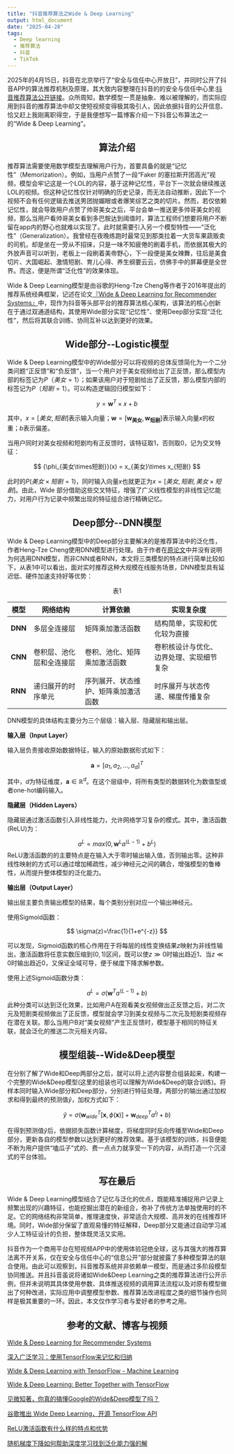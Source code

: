 ```yaml
---
title: "抖音推荐算法之Wide & Deep Learning"
output: html_document
date: "2025-04-28"
tags:
  - Deep learning
  - 推荐算法
  - 抖音
  - TikTok
---
```


2025年的4月15日，抖音在北京举行了“安全与信任中心开放日”，并同时公开了抖音APP的算法推荐机制及原理，其大致内容整理在抖音的的安全与信任中心里:[抖音推荐算法公开链接](https://95152.douyin.com/article/15358)。众所周知，数学模型一贯是抽象、难以被理解的，而实际应用到抖音的推荐算法中却又使短视频变得极其吸引人，因此依据抖音的公开信息、恰又赶上我刚离职得空，于是我便想写一篇博客介绍一下抖音公布算法之一的“Wide & Deep Learning”。

<!--more-->

<link rel="stylesheet" href="https://cdn.jsdelivr.net/npm/katex@0.16.8/dist/katex.min.css">
<script defer src="https://cdn.jsdelivr.net/npm/katex@0.16.8/dist/katex.min.js"></script>
<script defer src="https://cdn.jsdelivr.net/npm/katex@0.16.8/dist/contrib/auto-render.min.js"></script>
<script>
  document.addEventListener("DOMContentLoaded", function() {
    renderMathInElement(document.body, {
      delimiters: [
        {left: "$$", right: "$$", display: true},
        {left: "$",  right: "$",  display: false},
        {left: "\\(", right: "\\)", display: false},
        {left: "\\[", right: "\\]", display: true}
      ]
    });
  });
</script>

## <center>算法介绍</center>

推荐算法需要使用数学模型去理解用户行为，首要具备的就是“记忆性”（Memorization）。例如，当用户点赞了一段“Faker 的塞拉斯开团高光”视频，模型会牢记这是一个LOL的内容，基于这种记忆性，平台下一次就会继续推送LOL的视频。但这种记忆性仅针对明确的历史记录，而无法自动推断，因此下一个视频不会有任何逻辑去推送男团抛媚眼或者爆笑综艺之类的切片。然而，若仅依赖记忆性，就会导致用户点赞了帅哥美女之后，平台会单一推送更多帅哥美女的视频，那么当用户看帅哥美女看到多巴胺达到阈值时，算法工程师们想要将用户不断留在app内的野心也就难以实现了。此时就需要引入另一个模型特性——“泛化性”（Generalization）。我曾经在夜晚练跑时最常见到那类拉着一大货车果蔬贩卖的司机，却是坐在一旁从不招徕，只是一味不知疲倦的刷着手机，而依据其极大的外放声音可以听到，老板上一段刷着美帝野心，下一段便是美女辣舞，往后是美食切片、大国崛起、激情短剧、育儿心得、养生纲要云云，仿佛手中的屏幕便是全世界。而这，便是所谓“泛化性”的效果体现。

Wide & Deep Learning模型是由谷歌的Heng-Tze Cheng等作者于2016年提出的推荐系统经典框架，记述在论文[『Wide & Deep Learning for Recommender Systems』](https://arxiv.org/abs/1606.07792v1)中，现作为抖音等头部平台的推荐算法核心架构，该算法的核心创新在于通过双通道结构，其使用Wide部分实现“记忆性”、使用Deep部分实现“泛化性”，然后将其联合训练、协同互补以达到更好的效果。

## <center>Wide部分--Logistic模型</center>

Wide & Deep Learning模型中的Wide部分可以将视频的总体反馈简化为一个二分类问题“正反馈”和“负反馈”，当一个用户对于美女视频给出了正反馈，那么模型内部的标签记为$P（美女=1）$；如果该用户对于短剧给出了正反馈，那么模型内部的标签记为$P（短剧=1）$。可以构造逻辑回归模型如下：

$$
y = \mathbf{w}^T \times x + b 
$$

其中，$x=[美女,短剧]$表示输入向量；$\mathbf{w}=[\mathbf{w_{美女}},\mathbf{w_{短剧}}]$表示输入向量$x$的权重；$b$表示偏差。

当用户同时对美女视频和短剧均有正反馈时，该特征取1，否则取0，记为交叉特征：

$$
{\phi_{美女\times短剧}}(x) = x_{美女}\times x_{短剧}
$$

此时的$P({美女}\times{短剧}=1)$，同时输入向量$x$也就更正为$x=[美女,短剧,美女\times 短剧]$。由此，Wide 部分借助这些交叉特征，增强了广义线性模型的非线性记忆能力，对用户行为记录中频繁出现的特征组合进行精确记忆。

## <center>Deep部分--DNN模型</center>

Wide & Deep Learning模型中的Deep部分主要解决的是推荐算法中的泛化性，作者Heng-Tze Cheng使用DNN模型进行处理。由于作者在[原论文](https://arxiv.org/abs/1606.07792v1)中并没有说明为何选用DNN模型，而非CNN或者RNN，本文将三类模型的特点进行简单比较如下，从表1中可以看出，面对实时推荐这种大规模在线服务场景，DNN模型具有延迟低、硬件加速支持好等优势：

<center>表1</center>

| 模型 | 网络结构 | 计算依赖 | 实现复杂度 |
| ---- | ------- | --------| ---------- |
| **DNN**  | 多层全连接层 | 矩阵乘加激活函数 | 结构简单，实现和优化较为直接 |
| **CNN**  | 卷积层、池化层和全连接层 | 卷积、池化、矩阵乘加激活函数 | 卷积核设计与优化、边界处理、实现细节复杂 |
| **RNN** | 递归展开的时序单元 | 序列展开、状态维护、矩阵乘加激活函数 | 时序展开与状态传递、梯度传播复杂 |

DNN模型的具体结构主要分为三个层级：输入层、隐藏层和输出层。

**输入层（Input Layer）**

输入层负责接收原始数据特征，输入的原始数据形式如下：

$$
\mathbf{a} = [a_1,a_2,...,a_d]^T
$$

其中，$d$为特征维度，$\mathbf{a}\in\mathbb{R}^d$。在这个层级中，将所有类型的数据转化为数值型或者one-hot编码输入。

**隐藏层（Hidden Layers）**

隐藏层通过激活函数引入非线性能力，允许网络学习复杂的模式。其中，激活函数(ReLU)为：

$$
a^{L}=max(0,\mathbf{w}^{L} a^{(L-1)} + b^{L})
$$
ReLU激活函数的的主要特点是在输入大于零时输出输入值，否则输出零。这种非线性映射的方式可以通过增加稀疏性，减少神经元之间的耦合，增强模型的鲁棒性，从而提升整体模型的泛化能力。

**输出层（Output Layer）**

输出层主要负责输出模型的结果，每个类别分别对应一个输出神经元。

使用Sigmoid函数：

$$
\sigma(z)=\frac{1}{1+e^{-z}}
$$

可以发现，Sigmoid函数的核心作用在于将每层的线性变换结果$z$映射为非线性输出，激活函数将任意实数压缩到$(0,1)$区间，既可以使$z\gg0$时输出趋近$1$、当$z\ll0$时输出趋近$0$，又保证全域可导，便于梯度下降求解参数。

使用上述Sigmoid函数分类：

$$
a^L = \sigma\bigl(\mathbf{w}^T a^{(L-1)} + b)
$$
此种分类可以达到泛化效果，比如用户A在观看美女视频做出正反馈之后，对二次元及短剧类视频做出了正反馈，模型就会学习到美女视频与二次元及短剧类视频存在潜在关联。那么当用户B对“美女视频”产生正反馈时，模型基于相同的特征关联，就会泛化的推送二次元相关内容。

## <center> 模型组装--Wide&Deep模型</center>

在分别了解了Wide和Deep两部分之后，就可以将上述内容整合组装起来，构建一个完整的Wide&Deep模型(这里的组装也可以理解为Wide&Deep的联合训练)。将样本同时输入Wide部分和Deep部分，分别进行特征处理，两部分的输出通过加权求和得到最终的预测值$\hat{y}$，加权方式如下：


$$
\hat{y} = \sigma(\mathbf{w}^T_{wide}[\mathbf{x},\phi(\mathbf{x})]+ \mathbf{w}^T_{deep}{a^{l_f}} +b)
$$

在得到预测值$\hat{y}$后，依据损失函数计算梯度，将梯度同时反向传播至Wide和Deep部分，更新各自的模型参数以达到更好的推荐效果。基于该模型的训练，抖音便能不断为用户提供“嗑瓜子”式的、费一点点力就享受一下的内容，从而打造一个沉浸式的平台体验。

## <center>写在最后</center>

Wide & Deep Learning模型结合了记忆与泛化的优点，既能精准捕捉用户记录上频繁出现的兴趣特征，也能挖掘出潜在的新组合，弥补了传统方法单独使用时的不足。它的网络结构非常简单，推理速度快，非常适合大规模、高并发的在线推荐环境。同时，Wide部分保留了直观易懂的特征解释，Deep部分又能通过自动学习减少人工特征设计的负担，整体既灵活又实用。

抖音作为一个商用平台在短视频APP中的使用体验冠绝全球，这与其强大的推荐算法离不开关系，仅在安全与信任中心的“信息公开”部分就披露了多种模型算法的联合使用。由此可以观察到，抖音推荐系统并非依赖单一模型，而是通过多阶段模型协同推送。并且抖音虽说将诸如Wide&Deep Learning之类的推荐算法进行公开示例，但并未说明其具体使用参数、具体推送视频的调用算法流程以及对原有模型做出了何种改进，实际应用中调整模型参数、推荐算法改进程度之类的细节操作也同样是极其重要的一环。因此，本文仅作学习者与爱好者的参考之用。

## <center>参考的文献、博客与视频</center>

[Wide & Deep Learning for Recommender Systems](https://arxiv.org/abs/1606.07792v1)

[深入广泛学习：使用TensorFlow来记忆和归纳](https://www.youtube.com/watch?v=NV1tkZ9Lq48)

[Wide & Deep Learning with TensorFlow - Machine Learning](https://www.youtube.com/watch?v=Xmw9SWJ0L50)

[Wide &amp; Deep Learning: Better Together with TensorFlow](https://research.google/blog/wide-amp-deep-learning-better-together-with-tensorflow/)

[见微知著，你真的搞懂Google的Wide&Deep模型了吗？](https://cloud.tencent.com/developer/article/1636190)

[谷歌推出 Wide Deep Learning，开源 TensorFlow API](https://cloud.tencent.com/developer/article/1070675)

[ReLU激活函数有什么样的特点和优势](https://www.youtube.com/watch?v=RhOVOgNl6Bw)

[随机梯度下降如何帮助深度学习找到泛化能力强的解](https://cqb.pku.edu.cn/tanglab/info/1005/2246.htm)